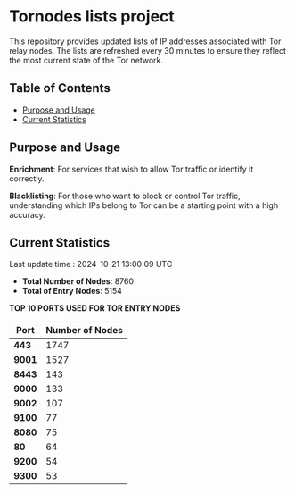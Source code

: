 # Tornodes lists project

This repository provides updated lists of IP addresses associated with Tor relay nodes. The lists are refreshed every 30 minutes to ensure they reflect the most current state of the Tor network.

## Table of Contents

- [Purpose and Usage](#purpose-and-usage)
- [Current Statistics](#current-statistics)


## Purpose and Usage

**Enrichment**: For services that wish to allow Tor traffic or identify it correctly.

**Blacklisting**: For those who want to block or control Tor traffic, understanding which IPs belong to Tor can be a starting point with a high accuracy.

## Current Statistics

Last update time : 2024-10-21 13:00:09 UTC

- **Total Number of Nodes**: 8760
- **Total of Entry Nodes**: 5154

**TOP 10 PORTS USED FOR TOR ENTRY NODES**

| **Port** | **Number of Nodes** |
|------|-----------------|
| **443**   | 1747  |
| **9001**   | 1527  |
| **8443**   | 143  |
| **9000**   | 133  |
| **9002**   | 107  |
| **9100**   | 77  |
| **8080**   | 75  |
| **80**   | 64  |
| **9200**   | 54  |
| **9300**   | 53  |

